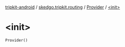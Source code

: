 [tripkit-android](../../index.md) / [skedgo.tripkit.routing](../index.md) / [Provider](index.md) / [&lt;init&gt;](./-init-.md)

# &lt;init&gt;

`Provider()`